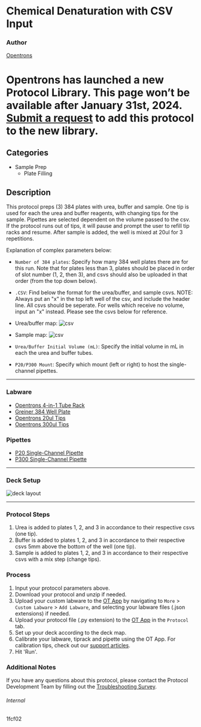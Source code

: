 # Chemical Denaturation with CSV Input

### Author
[Opentrons](https://opentrons.com/)


# Opentrons has launched a new Protocol Library. This page won’t be available after January 31st, 2024. [Submit a request](https://docs.google.com/forms/d/e/1FAIpQLSdYYp9QCKow4nn0KlCVsMS3HX0eJ0N9O7-erajKvcpT0lWbSg/viewform) to add this protocol to the new library.

## Categories
* Sample Prep
	* Plate Filling

## Description
This protocol preps (3) 384 plates with urea, buffer and sample. One tip is used for each the urea and buffer reagents, with changing tips for the sample. Pipettes are selected dependent on the volume passed to the csv. If the protocol runs out of tips, it will pause and prompt the user to refill tip racks and resume. After sample is added, the well is mixed at 20ul for 3 repetitions.

Explanation of complex parameters below:
* `Number of 384 plates`: Specify how many 384 well plates there are for this run. Note that for plates less than 3, plates should be placed in order of slot number (1, 2, then 3), and csvs should also be uploaded in that order (from the top down below).
* `.CSV`: Find below the format for the urea/buffer, and sample csvs. NOTE: Always put an "x" in the top left well of the csv, and include the header line. All csvs should be seperate. For wells which receive no volume, input an "x" instead. Please see the csvs below for reference.

* Urea/buffer map:
![csv](https://opentrons-protocol-library-website.s3.amazonaws.com/custom-README-images/1fcf02/Screen+Shot+2022-03-08+at+2.09.38+PM.png)
* Sample map:
![csv](https://opentrons-protocol-library-website.s3.amazonaws.com/custom-README-images/1fcf02/Screen+Shot+2022-03-08+at+2.00.15+PM.png)

* `Urea/Buffer Initial Volume (mL)`: Specify the initial volume in mL in each the urea and buffer tubes.
* `P20/P300 Mount`: Specify which mount (left or right) to host the single-channel pipettes.


---

### Labware
* [Opentrons 4-in-1 Tube Rack](https://shop.opentrons.com/4-in-1-tube-rack-set/)
* [Greiner 384 Well Plate](https://shop.gbo.com/en/row/products/bioscience/microplates/384-well-microplates/384-well-polypropylene-microplates/781209.html)
* [Opentrons 20ul Tips](https://shop.opentrons.com/universal-filter-tips/?_gl=1*inwreh*_ga*MTM2NTEwNjE0OS4xNjIxMzYxMzU4*_ga_GNSMNLW4RY*MTY0Njc2NjI2OC43NjcuMS4xNjQ2NzY2OTQ5LjA.&_ga=2.148444917.339153637.1646060545-1365106149.1621361358)
* [Opentrons 300ul Tips](https://shop.opentrons.com/universal-filter-tips/?_gl=1*inwreh*_ga*MTM2NTEwNjE0OS4xNjIxMzYxMzU4*_ga_GNSMNLW4RY*MTY0Njc2NjI2OC43NjcuMS4xNjQ2NzY2OTQ5LjA.&_ga=2.148444917.339153637.1646060545-1365106149.1621361358)

### Pipettes
* [P20 Single-Channel Pipette](https://opentrons.com/pipettes/)
* [P300 Single-Channel Pipette](https://opentrons.com/pipettes/)

---

### Deck Setup
![deck layout](https://opentrons-protocol-library-website.s3.amazonaws.com/custom-README-images/1fcf02/Screen+Shot+2022-03-08+at+2.06.26+PM.png)


---

### Protocol Steps
1. Urea is added to plates 1, 2, and 3 in accordance to their respective csvs (one tip).
2. Buffer is added to plates 1, 2, and 3 in accordance to their respective csvs 5mm above the bottom of the well (one tip).
3. Sample is added to plates 1, 2, and 3 in accordance to their respective csvs with a mix step (change tips).

### Process
1. Input your protocol parameters above.
2. Download your protocol and unzip if needed.
3. Upload your custom labware to the [OT App](https://opentrons.com/ot-app) by navigating to `More` > `Custom Labware` > `Add Labware`, and selecting your labware files (.json extensions) if needed.
4. Upload your protocol file (.py extension) to the [OT App](https://opentrons.com/ot-app) in the `Protocol` tab.
5. Set up your deck according to the deck map.
6. Calibrate your labware, tiprack and pipette using the OT App. For calibration tips, check out our [support articles](https://support.opentrons.com/en/collections/1559720-guide-for-getting-started-with-the-ot-2).
7. Hit 'Run'.

### Additional Notes
If you have any questions about this protocol, please contact the Protocol Development Team by filling out the [Troubleshooting Survey](https://protocol-troubleshooting.paperform.co/).

###### Internal
1fcf02
